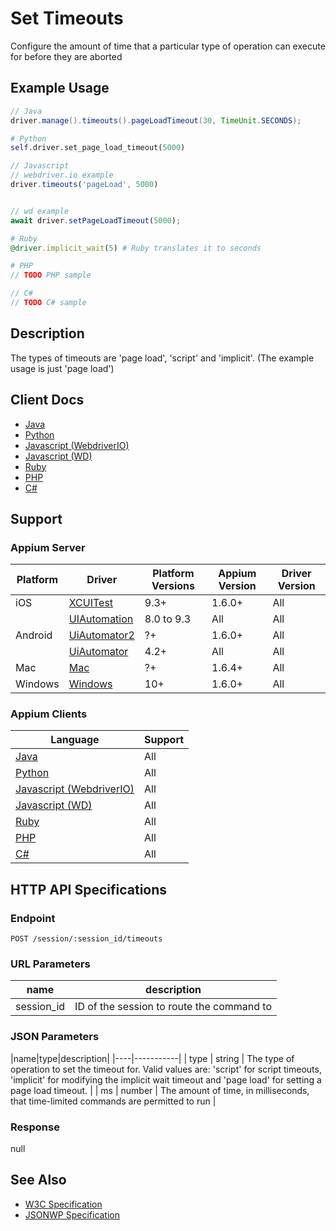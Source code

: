 # Set Timeouts

Configure the amount of time that a particular type of operation can execute for before they are aborted
## Example Usage

```java
// Java
driver.manage().timeouts().pageLoadTimeout(30, TimeUnit.SECONDS);

```

```python
# Python
self.driver.set_page_load_timeout(5000)

```

```javascript
// Javascript
// webdriver.io example
driver.timeouts('pageLoad', 5000)


// wd example
await driver.setPageLoadTimeout(5000);

```

```ruby
# Ruby
@driver.implicit_wait(5) # Ruby translates it to seconds

```

```php
# PHP
// TODO PHP sample

```

```csharp
// C#
// TODO C# sample

```


## Description

The types of timeouts are 'page load', 'script' and 'implicit'. (The example usage is just 'page load')


## Client Docs

 * [Java](https://seleniumhq.github.io/selenium/docs/api/java/org/openqa/selenium/remote/RemoteWebDriver.RemoteWebDriverOptions.RemoteTimeouts.html#pageLoadTimeout-long-java.util.concurrent.TimeUnit-) 
 * [Python](http://selenium-python.readthedocs.io/api.html#selenium.webdriver.remote.webdriver.WebDriver.set_page_load_timeout) 
 * [Javascript (WebdriverIO)](http://webdriver.io/guide/testrunner/timeouts.html#Selenium-timeouts) 
 * [Javascript (WD)](https://github.com/admc/wd/blob/master/lib/commands.js#L714) 
 * [Ruby](http://www.rubydoc.info/gems/selenium-webdriver/Selenium/WebDriver/Timeouts:implicit_wait=) 
 * [PHP](https://github.com/appium/php-client/) 
 * [C#](https://github.com/appium/appium-dotnet-driver/) 

## Support

### Appium Server

|Platform|Driver|Platform Versions|Appium Version|Driver Version|
|--------|----------------|------|--------------|--------------|
| iOS | [XCUITest](/docs/en/drivers/ios-xcuitest.md) | 9.3+ | 1.6.0+ | All |
|  | [UIAutomation](/docs/en/drivers/ios-uiautomation.md) | 8.0 to 9.3 | All | All |
| Android | [UiAutomator2](/docs/en/drivers/android-uiautomator2.md) | ?+ | 1.6.0+ | All |
|  | [UiAutomator](/docs/en/drivers/android-uiautomator.md) | 4.2+ | All | All |
| Mac | [Mac](/docs/en/drivers/mac.md) | ?+ | 1.6.4+ | All |
| Windows | [Windows](/docs/en/drivers/windows.md) | 10+ | 1.6.0+ | All |

### Appium Clients 

|Language|Support|
|--------|-------|
|[Java](https://github.com/appium/java-client/releases/latest)| All |
|[Python](https://github.com/appium/python-client/releases/latest)| All |
|[Javascript (WebdriverIO)](http://webdriver.io/index.html)| All |
|[Javascript (WD)](https://github.com/admc/wd/releases/latest)| All |
|[Ruby](https://github.com/appium/ruby_lib/releases/latest)| All |
|[PHP](https://github.com/appium/php-client/releases/latest)| All |
|[C#](https://github.com/appium/appium-dotnet-driver/releases/latest)| All |

## HTTP API Specifications

### Endpoint

`POST /session/:session_id/timeouts`

### URL Parameters

|name|description|
|----|-----------|
|session_id|ID of the session to route the command to|

### JSON Parameters

|name|type|description|
|----|-----------|
| type | string | The type of operation to set the timeout for. Valid values are: 'script' for script timeouts, 'implicit' for modifying the implicit wait timeout and 'page load' for setting a page load timeout. |
| ms | number | The amount of time, in milliseconds, that time-limited commands are permitted to run |

### Response

null

## See Also

* [W3C Specification](https://www.w3.org/TR/webdriver/#set-timeouts)
* [JSONWP Specification](https://github.com/SeleniumHQ/selenium/wiki/JsonWireProtocol#sessionsessionidtimeouts)
